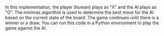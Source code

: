 In this implementation, the player (human) plays as "X" and the AI plays as "O". The minimax algorithm is used to determine the best move for the AI based on the current state of the board. The game continues until there is a winner or a draw.
You can run this code in a Python environment to play the game against the AI.
